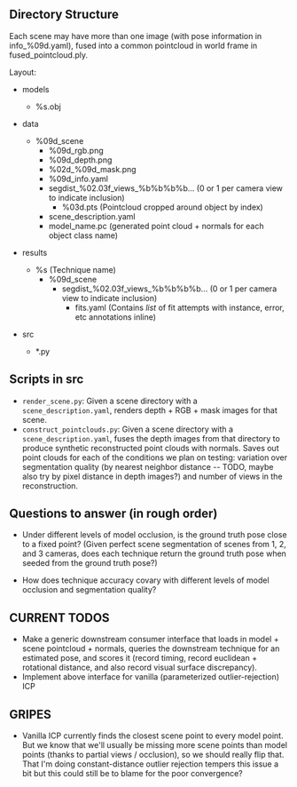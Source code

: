 ## Directory Structure

Each scene may have more than one image (with pose information in info_%09d.yaml), fused into a common pointcloud in world frame
in fused_pointcloud.ply.

Layout:
* models
    * %s.obj
* data
    * %09d_scene
        * %09d_rgb.png
        * %09d_depth.png
        * %02d_%09d_mask.png
        * %09d_info.yaml
        * segdist_%02.03f_views_%b%b%b%b... (0 or 1 per camera view to indicate inclusion)
            * %03d.pts (Pointcloud cropped around object by index)
        * scene_description.yaml
        * model_name.pc (generated point cloud + normals for each object class name)

* results
    * %s (Technique name)
        * %09d_scene
            * segdist_%02.03f_views_%b%b%b%b... (0 or 1 per camera view to indicate inclusion)
                * fits.yaml (Contains *list* of fit attempts with instance, error, etc annotations inline)
* src
    * \*.py


## Scripts in src

* `render_scene.py`: Given a scene directory with a `scene_description.yaml`,
renders depth + RGB + mask images for that scene.
* `construct_pointclouds.py`: Given a scene directory with a
`scene_description.yaml`, fuses the depth images from that directory to produce
synthetic reconstructed point clouds with normals. Saves out
point clouds for each of the conditions we plan on testing: variation over
segmentation quality (by nearest neighbor distance -- TODO, maybe
also try by pixel distance in depth images?) and number of views in the
reconstruction.


## Questions to answer (in rough order)

* Under different levels of model occlusion, is the
ground truth pose close to a fixed point? (Given perfect scene segmentation
of scenes from 1, 2, and 3 cameras, does each technique return the ground
truth pose when seeded from the ground truth pose?)

* How does technique accuracy covary with different levels of model occlusion
and segmentation quality?


## CURRENT TODOS

* Make a generic downstream consumer interface that loads in model + scene pointcloud + normals,
  queries the downstream technique for an estimated pose, and scores it (record timing, record
  euclidean + rotational distance, and also record visual surface discrepancy).
* Implement above interface for vanilla (parameterized outlier-rejection) ICP

## GRIPES

* Vanilla ICP currently finds the closest scene point to every model point. But we know that
we'll usually be missing more scene points than model points (thanks to partial views /
occlusion), so we should really flip that. That I'm doing constant-distance outlier rejection
tempers this issue a bit but this could still be to blame for the poor convergence?